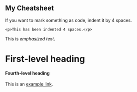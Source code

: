 ## My Cheatsheet

If you want to mark something as code, indent it by 4 spaces.

    <p>This has been indented 4 spaces.</p>

This is *emphasized* _text_.

# First-level heading

#### Fourth-level heading

This is an [example link](http://20min.ch/).
